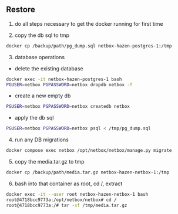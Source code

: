 ## Restore

1. do all steps necessary to get the docker running for first time

2. copy the db sql to tmp
```bash
docker cp /backup/path/pg_dump.sql netbox-hazen-postgres-1:/tmp
```

3. database operations

  - delete the existing database
```bash
docker exec -it netbox-hazen-postgres-1 bash
PGUSER=netbox PGPASSWORD=netbox dropdb netbox -f
```
  - create a new empty db

```bash
PGUSER=netbox PGPASSWORD=netbox createdb netbox
```

  - apply the db sql
```bash
PGUSER=netbox PGPASSWORD=netbox psql < /tmp/pg_dump.sql
```

4. run any DB migrations
```bash
docker compose exec netbox /opt/netbox/netbox/manage.py migrate
```

5. copy the media.tar.gz to tmp
```bash
docker cp /backup/path/media.tar.gz netbox-hazen-netbox-1:/tmp
```

6. bash into that container as root, cd /, extract
```bash
docker exec -it --user root netbox-hazen-netbox-1 bash
root@4718bcc9773a:/opt/netbox/netbox# cd /
root@4718bcc9773a:/# tar -xf /tmp/media.tar.gz
```
